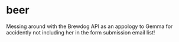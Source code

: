 # beer
Messing around with the Brewdog API as an appology to Gemma for accidently not including her in the form submission email list!
